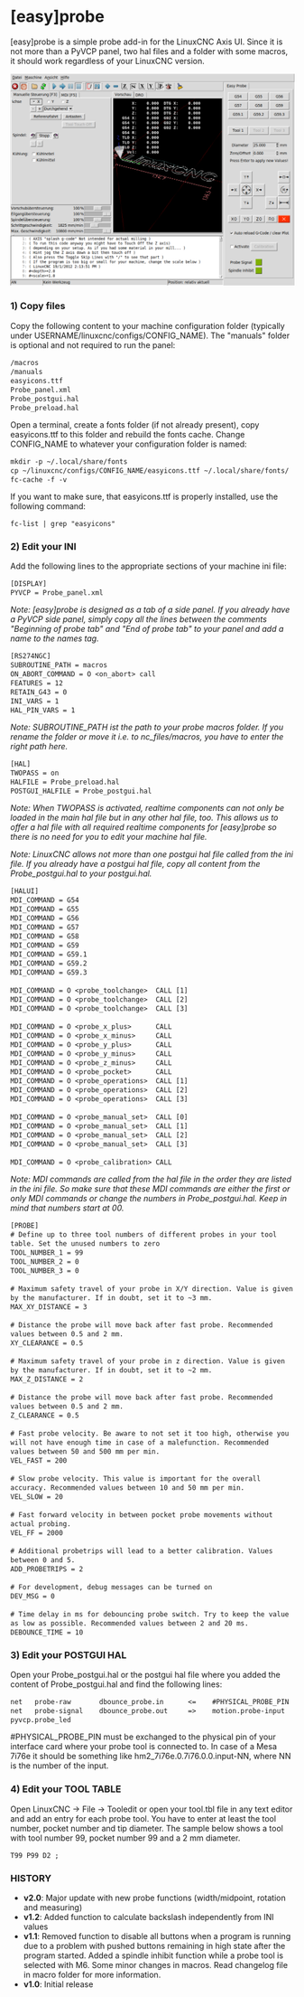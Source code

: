 # [easy]probe

[easy]probe is a simple probe add-in for the LinuxCNC Axis UI. Since it is not more than a PyVCP panel, two hal files 
and a folder with some macros, it should work regardless of your LinuxCNC version.

![Screenshot](/manuals/Easy_Probe_2.0_screenshot.png)

### 1) Copy files

Copy the following content to your machine configuration folder (typically under USERNAME/linuxcnc/configs/CONFIG_NAME). 
The "manuals" folder is optional and not required to run the panel:

```
/macros
/manuals
easyicons.ttf
Probe_panel.xml
Probe_postgui.hal
Probe_preload.hal
```

Open a terminal, create a fonts folder (if not already present), copy easyicons.ttf to this folder and rebuild the fonts cache. Change CONFIG_NAME to whatever your configuration folder is named:

```
mkdir -p ~/.local/share/fonts
cp ~/linuxcnc/configs/CONFIG_NAME/easyicons.ttf ~/.local/share/fonts/
fc-cache -f -v
```

If you want to make sure, that easyicons.ttf is properly installed, use the following command:

```
fc-list | grep "easyicons"
```

### 2) Edit your INI

Add the following lines to the appropriate sections of your machine ini file:

```
[DISPLAY]
PYVCP = Probe_panel.xml
```

*Note: [easy]probe is designed as a tab of a side panel. If you already have a PyVCP side panel, simply copy all the lines 
between the comments "Beginning of probe tab" and "End of probe tab" to your panel and add a name to the names tag.*

```
[RS274NGC]
SUBROUTINE_PATH = macros
ON_ABORT_COMMAND = O <on_abort> call
FEATURES = 12
RETAIN_G43 = 0
INI_VARS = 1
HAL_PIN_VARS = 1
```

*Note: SUBROUTINE_PATH ist the path to your probe macros folder. If you rename the folder or move it i.e. to nc_files/macros, 
you have to enter the right path here.*

```
[HAL]
TWOPASS = on
HALFILE = Probe_preload.hal
POSTGUI_HALFILE = Probe_postgui.hal
```

*Note: When TWOPASS is activated, realtime components can not only be loaded in the main hal file but in any other hal file, 
too. This allows us to offer a hal file with all required realtime components for [easy]probe so there is no need for you to 
edit your machine hal file.*

*Note: LinuxCNC allows not more than one postgui hal file called from the ini file. If you already have a postgui hal file, 
copy all content from the Probe_postgui.hal to your postgui.hal.*

```
[HALUI]
MDI_COMMAND = G54
MDI_COMMAND = G55
MDI_COMMAND = G56
MDI_COMMAND = G57
MDI_COMMAND = G58
MDI_COMMAND = G59
MDI_COMMAND = G59.1
MDI_COMMAND = G59.2
MDI_COMMAND = G59.3

MDI_COMMAND = O <probe_toolchange>  CALL [1]
MDI_COMMAND = O <probe_toolchange>  CALL [2]
MDI_COMMAND = O <probe_toolchange>  CALL [3]

MDI_COMMAND = O <probe_x_plus>      CALL
MDI_COMMAND = O <probe_x_minus>     CALL
MDI_COMMAND = O <probe_y_plus>      CALL
MDI_COMMAND = O <probe_y_minus>     CALL
MDI_COMMAND = O <probe_z_minus>     CALL
MDI_COMMAND = O <probe_pocket>      CALL
MDI_COMMAND = O <probe_operations>  CALL [1]
MDI_COMMAND = O <probe_operations>  CALL [2]
MDI_COMMAND = O <probe_operations>  CALL [3]

MDI_COMMAND = O <probe_manual_set>  CALL [0]
MDI_COMMAND = O <probe_manual_set>  CALL [1]
MDI_COMMAND = O <probe_manual_set>  CALL [2]
MDI_COMMAND = O <probe_manual_set>  CALL [3]

MDI_COMMAND = O <probe_calibration> CALL
```

*Note: MDI commands are called from the hal file in the order they are listed in the ini file. So make sure that these MDI 
commands are either the first or only MDI commands or change the numbers in Probe_postgui.hal. Keep in mind that numbers 
start at 00.*

```
[PROBE]
# Define up to three tool numbers of different probes in your tool table. Set the unused numbers to zero
TOOL_NUMBER_1 = 99
TOOL_NUMBER_2 = 0
TOOL_NUMBER_3 = 0

# Maximum safety travel of your probe in X/Y direction. Value is given by the manufacturer. If in doubt, set it to ~3 mm.
MAX_XY_DISTANCE = 3

# Distance the probe will move back after fast probe. Recommended values between 0.5 and 2 mm.
XY_CLEARANCE = 0.5

# Maximum safety travel of your probe in z direction. Value is given by the manufacturer. If in doubt, set it to ~2 mm.
MAX_Z_DISTANCE = 2

# Distance the probe will move back after fast probe. Recommended values between 0.5 and 2 mm.
Z_CLEARANCE = 0.5

# Fast probe velocity. Be aware to not set it too high, otherwise you will not have enough time in case of a malefunction. Recommended values between 50 and 500 mm per min.
VEL_FAST = 200

# Slow probe velocity. This value is important for the overall accuracy. Recommended values between 10 and 50 mm per min.
VEL_SLOW = 20

# Fast forward velocity in between pocket probe movements without actual probing.
VEL_FF = 2000

# Additional probetrips will lead to a better calibration. Values between 0 and 5.
ADD_PROBETRIPS = 2

# For development, debug messages can be turned on
DEV_MSG = 0

# Time delay in ms for debouncing probe switch. Try to keep the value as low as possible. Recommended values between 2 and 20 ms.
DEBOUNCE_TIME = 10
```

### 3) Edit your POSTGUI HAL

Open your Probe_postgui.hal or the postgui hal file where you added the content of Probe_postgui.hal and find the following 
lines:

```
net   probe-raw       dbounce_probe.in      <=    #PHYSICAL_PROBE_PIN
net   probe-signal    dbounce_probe.out     =>    motion.probe-input pyvcp.probe_led
```

#PHYSICAL_PROBE_PIN must be exchanged to the physical pin of your interface card where your probe tool is connected to. In 
case of a Mesa 7i76e it should be something like hm2_7i76e.0.7i76.0.0.input-NN, where NN is the number of the input.

### 4) Edit your TOOL TABLE

Open LinuxCNC -> File -> Tooledit or open your tool.tbl file in any text editor and add an entry for each probe tool. You 
have to enter at least the tool number, pocket number and tip diameter. The sample below shows a tool with tool number 99, 
pocket number 99 and a 2 mm diameter.

```
T99 P99 D2 ;
```

### HISTORY

- **v2.0**: Major update with new probe functions (width/midpoint, rotation and measuring)
- **v1.2**: Added function to calculate backslash independently from INI values
- **v1.1**: Removed function to disable all buttons when a program is running due to a problem with pushed buttons remaining 
            in high state after the program started. Added a spindle inhibit function while a probe tool is selected with M6. 
            Some minor changes in macros. Read changelog file in macro folder for more information.
- **v1.0**: Initial release
